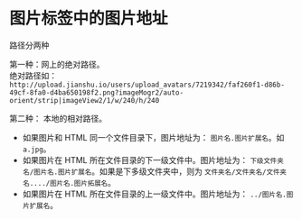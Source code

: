 # 图片标签中的图片地址
路径分两种

第一种：网上的绝对路径。  
绝对路径如：`http://upload.jianshu.io/users/upload_avatars/7219342/faf260f1-d86b-49cf-8fa0-d4ba650198f2.png?imageMogr2/auto-orient/strip|imageView2/1/w/240/h/240`


第二种： 本地的相对路径。  
* 如果图片和 HTML 同一个文件目录下，图片地址为： `图片名.图片扩展名`。如`a.jpg`。
* 如果图片在 HTML 所在文件目录的下一级文件中。图片地址为： `下级文件夹名/图片名.图片扩展名`。如果是下多级文件夹中，则为 `文件夹名/文件夹名/文件夹名..../图片名.图片拓展名`。
* 如果图片在 HTML 所在文件目录的上一级文件中。图片地址为： `../图片名.图片扩展名`。